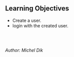 <br/>

## Learning Objectives
- Create a user.
- login with the created user.

<br/><br/>

_Author: Michel Dik_
